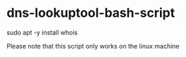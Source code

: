 # dns-lookuptool-bash-script

sudo apt -y install whois

Please note that this script only works on the linux machine
